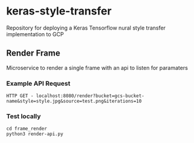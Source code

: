 # keras-style-transfer
Repository for deploying a Keras Tensorflow nural style transfer implementation to GCP

## Render Frame
Microservice to render a single frame with an api to listen for paramaters

### Example API Request
```
HTTP GET - localhost:8080/render?bucket=gcs-bucket-name&style=style.jpg&source=test.png&iterations=10
```

### Test locally
```
cd frame_render
python3 render-api.py
```
